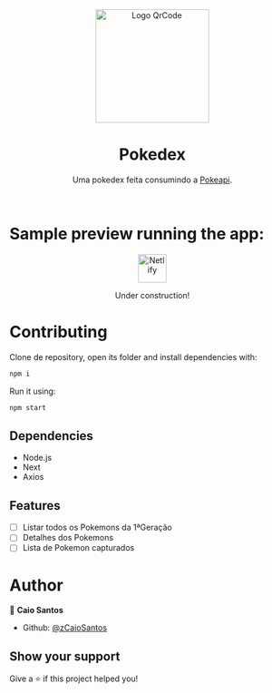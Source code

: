 <div align="center">
   <img height="200" src="https://user-images.githubusercontent.com/81544166/159062575-670cf969-667c-43b6-9b17-929debef54f4.png" alt="Logo QrCode" />
   <h1>Pokedex</h1>
   <p>Uma pokedex feita consumindo a <a href="https://pokeapi.co">Pokeapi</a>.</p>
   <br>
</div>

# Sample preview running the app:

<div align="center">
   <img height="50" src="https://img.shields.io/badge/netlify-%23000000.svg?style=for-the-badge&logo=netlify&logoColor=#00C7B7" alt="Netlify" />
   <p>Under construction!</p>
</div>

# Contributing

Clone de repository, open its folder and install dependencies with:

```sh
npm i
```

Run it using:

```sh
npm start
```

## Dependencies

- Node.js
- Next
- Axios

## Features

- [ ] Listar todos os Pokemons da 1ªGeração
- [ ] Detalhes dos Pokemons
- [ ] Lista de Pokemon capturados

# Author

👤 **Caio Santos**

- Github: [@zCaioSantos](https://github.com/zCaioSantos)

## Show your support

Give a ⭐️ if this project helped you!
